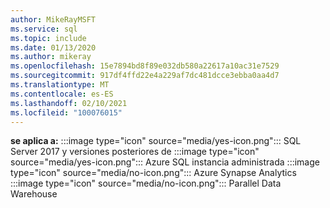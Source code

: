 ```yaml
---
author: MikeRayMSFT
ms.service: sql
ms.topic: include
ms.date: 01/13/2020
ms.author: mikeray
ms.openlocfilehash: 15e7894bd8f89e032db580a22617a10ac31e7529
ms.sourcegitcommit: 917df4ffd22e4a229af7dc481dcce3ebba0aa4d7
ms.translationtype: MT
ms.contentlocale: es-ES
ms.lasthandoff: 02/10/2021
ms.locfileid: "100076015"
---
```

<Token>**se aplica a:** :::image type="icon" source="media/yes-icon.png"::: SQL Server 2017 y versiones posteriores de :::image type="icon" source="media/yes-icon.png"::: Azure SQL instancia administrada :::image type="icon" source="media/no-icon.png"::: Azure Synapse Analytics :::image type="icon" source="media/no-icon.png"::: Parallel Data Warehouse</Token>
